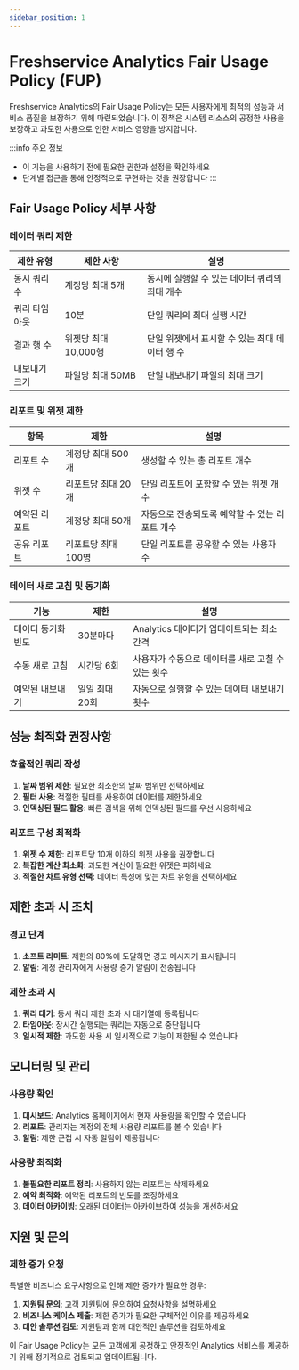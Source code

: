 ```yaml
---
sidebar_position: 1
---
```


# Freshservice Analytics Fair Usage Policy (FUP)

Freshservice Analytics의 Fair Usage Policy는 모든 사용자에게 최적의 성능과 서비스 품질을 보장하기 위해 마련되었습니다. 이 정책은 시스템 리소스의 공정한 사용을 보장하고 과도한 사용으로 인한 서비스 영향을 방지합니다.

:::info 주요 정보
- 이 기능을 사용하기 전에 필요한 권한과 설정을 확인하세요
- 단계별 접근을 통해 안정적으로 구현하는 것을 권장합니다
:::


## Fair Usage Policy 세부 사항

### 데이터 쿼리 제한

<div className="table-container">

| 제한 유형 | 제한 사항 | 설명 |
|----------|-----------|------|
| 동시 쿼리 수 | 계정당 최대 5개 | 동시에 실행할 수 있는 데이터 쿼리의 최대 개수 |
| 쿼리 타임아웃 | 10분 | 단일 쿼리의 최대 실행 시간 |
| 결과 행 수 | 위젯당 최대 10,000행 | 단일 위젯에서 표시할 수 있는 최대 데이터 행 수 |
| 내보내기 크기 | 파일당 최대 50MB | 단일 내보내기 파일의 최대 크기 |

</div>

### 리포트 및 위젯 제한

<div className="table-container">

| 항목 | 제한 | 설명 |
|-----|------|------|
| 리포트 수 | 계정당 최대 500개 | 생성할 수 있는 총 리포트 개수 |
| 위젯 수 | 리포트당 최대 20개 | 단일 리포트에 포함할 수 있는 위젯 개수 |
| 예약된 리포트 | 계정당 최대 50개 | 자동으로 전송되도록 예약할 수 있는 리포트 개수 |
| 공유 리포트 | 리포트당 최대 100명 | 단일 리포트를 공유할 수 있는 사용자 수 |

</div>

### 데이터 새로 고침 및 동기화

<div className="table-container">

| 기능 | 제한 | 설명 |
|-----|------|------|
| 데이터 동기화 빈도 | 30분마다 | Analytics 데이터가 업데이트되는 최소 간격 |
| 수동 새로 고침 | 시간당 6회 | 사용자가 수동으로 데이터를 새로 고칠 수 있는 횟수 |
| 예약된 내보내기 | 일일 최대 20회 | 자동으로 실행할 수 있는 데이터 내보내기 횟수 |

</div>

## 성능 최적화 권장사항

### 효율적인 쿼리 작성

1. **날짜 범위 제한**: 필요한 최소한의 날짜 범위만 선택하세요
2. **필터 사용**: 적절한 필터를 사용하여 데이터를 제한하세요
3. **인덱싱된 필드 활용**: 빠른 검색을 위해 인덱싱된 필드를 우선 사용하세요

### 리포트 구성 최적화

1. **위젯 수 제한**: 리포트당 10개 이하의 위젯 사용을 권장합니다
2. **복잡한 계산 최소화**: 과도한 계산이 필요한 위젯은 피하세요
3. **적절한 차트 유형 선택**: 데이터 특성에 맞는 차트 유형을 선택하세요

## 제한 초과 시 조치

### 경고 단계

1. **소프트 리미트**: 제한의 80%에 도달하면 경고 메시지가 표시됩니다
2. **알림**: 계정 관리자에게 사용량 증가 알림이 전송됩니다

### 제한 초과 시

1. **쿼리 대기**: 동시 쿼리 제한 초과 시 대기열에 등록됩니다
2. **타임아웃**: 장시간 실행되는 쿼리는 자동으로 중단됩니다
3. **일시적 제한**: 과도한 사용 시 일시적으로 기능이 제한될 수 있습니다

## 모니터링 및 관리

### 사용량 확인

1. **대시보드**: Analytics 홈페이지에서 현재 사용량을 확인할 수 있습니다
2. **리포트**: 관리자는 계정의 전체 사용량 리포트를 볼 수 있습니다
3. **알림**: 제한 근접 시 자동 알림이 제공됩니다

### 사용량 최적화

1. **불필요한 리포트 정리**: 사용하지 않는 리포트는 삭제하세요
2. **예약 최적화**: 예약된 리포트의 빈도를 조정하세요
3. **데이터 아카이빙**: 오래된 데이터는 아카이브하여 성능을 개선하세요

## 지원 및 문의

### 제한 증가 요청

특별한 비즈니스 요구사항으로 인해 제한 증가가 필요한 경우:

1. **지원팀 문의**: 고객 지원팀에 문의하여 요청사항을 설명하세요
2. **비즈니스 케이스 제출**: 제한 증가가 필요한 구체적인 이유를 제공하세요
3. **대안 솔루션 검토**: 지원팀과 함께 대안적인 솔루션을 검토하세요

이 Fair Usage Policy는 모든 고객에게 공정하고 안정적인 Analytics 서비스를 제공하기 위해 정기적으로 검토되고 업데이트됩니다.